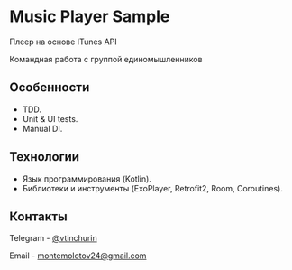 # Music Player Sample

Плеер на основе ITunes API

Командная работа с группой единомышленников 

## Особенности

- TDD.
- Unit & UI tests.
- Manual DI.

## Технологии

- Язык программирования (Kotlin).
- Библиотеки и инструменты (ExoPlayer, Retrofit2, Room, Coroutines).

## Контакты

Telegram - [@vtinchurin](https://t.me/vtinchurin)

Email - [montemolotov24@gmail.com](mailto:montemolotov24@gmail.com) 
